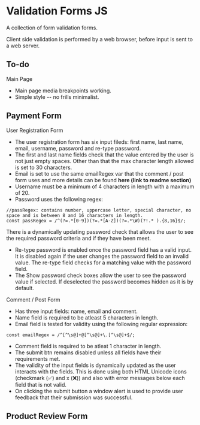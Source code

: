 # Validation Forms JS

A collection of form validation forms.

Client side validation is performed by a web browser, before input is sent to a web server.

## To-do 

Main Page 
- Main page media breakpoints working. 
- Simple style -- no frills minimalist. 

Payment Form 
- 

User Registration Form 
- The user registration form has six input fileds: first name, last name, email, username, password and re-type password. 
- The first and last name fields check that the value entered by the user is not just empty spaces. Other than that the max character length allowed is set to 30 characters. 
- Email is set to use the same emailRegex var that the comment / post form uses and more details can be found **here (link to readme section)**
- Username must be a minimum of 4 characters in length with a maximum of 20. 
- Password uses the following regex: 
```
//passRegex: contains number, uppercase letter, special character, no space and is between 8 and 16 characters in length.
const passRegex = /^(?=.*[0-9])(?=.*[A-Z])(?=.*\W)(?!.* ).{8,16}$/;
```
There is a dynamically updating password check that allows the user to see the required password criteria and if they have been meet. 
- Re-type password is enabled once the password field has a valid input. It is disabled again if the user changes the password field to an invalid value. The re-type field checks for a matching value with the password field. 
- The Show password check boxes allow the user to see the password value if selected. If deselected the password becomes hidden as it is by default.  



Comment / Post Form 
- Has three input fields: name, email and comment. 
- Name field is required to be atleast 5 characters in length. 
- Email field is tested for validity using the following regular expression:
```
const emailRegex = /^[^\s@]+@[^\s@]+\.[^\s@]+$/;
```
- Comment field is required to be atleat 1 character in length. 
- The submit btn remains disabled unless all fields have their requirements met.
- The validity of the input fields is dynamically updated as the user interacts with the fields. 
This is done using both HTML Unicode icons (checkmark (&#9989;) and x (&#10060;)) and also with error messages below each field that is not valid. 
- On clicking the submit button a window alert is used to provide user feedback that their submission was successful.

Product Review Form 
- 